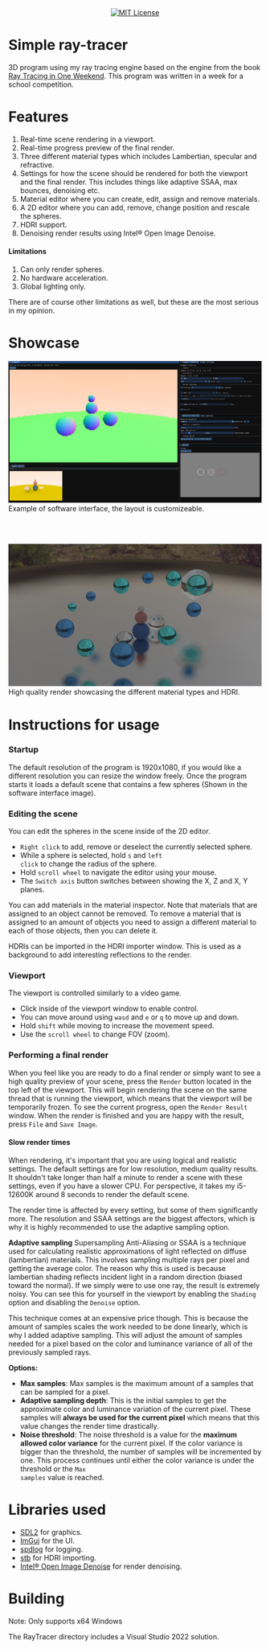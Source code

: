 <div align="center">
  <a href="https://opensource.org/licenses/MIT"><img src="https://img.shields.io/badge/License-MIT-blue.svg" alt="MIT License"></a>
</div>

# Simple ray-tracer
3D program using my ray tracing engine based on the engine from the book [Ray Tracing in One Weekend](https://raytracing.github.io/books/RayTracingInOneWeekend.html). This program was written in a week for a school competition.

# Features 
<ol>
    <li>Real-time scene rendering in a viewport.</li>
    <li>Real-time progress preview of the final render.</li>
    <li>Three different material types which includes Lambertian, specular and refractive.</li>
    <li>Settings for how the scene should be rendered for both the viewport and the final render. This includes things like adaptive SSAA, max bounces, denoising etc.</li>
    <li>Material editor where you can create, edit, assign and remove materials.</li>
    <li>A 2D editor where you can add, remove, change position and rescale the spheres.</li>
    <li>HDRI support.</li>
    <li>Denoising render results using Intel® Open Image Denoise.</li>
</ol>

#### Limitations
<ol>
    <li>Can only render spheres.</li>
    <li>No hardware acceleration.</li>
    <li>Global lighting only.</li>
</ol>
There are of course other limitations as well, but these are the most serious in my opinion.

# Showcase
![High quality render](Preview/softwarePreview.png)
Example of software interface, the layout is customizeable.

<br>
<br>

![High quality render](Preview/final.png)
High quality render showcasing the different material types and HDRI.

# Instructions for usage

### Startup
The default resolution of the program is 1920x1080, if you would like a different resolution you can resize the window freely. 
Once the program starts it loads a default scene that contains a few spheres (Shown in the software interface image).

### Editing the scene
You can edit the spheres in the scene inside of the 2D editor.
* <code>Right click</code> to add, remove or deselect the currently selected sphere.
* While a sphere is selected, hold <code>s</code> and <code>left click</code> to change the radius of the sphere.
* Hold <code>scroll wheel</code> to navigate the editor using your mouse.
* The <code>Switch axis</code> button switches between showing the X, Z and X, Y planes.

You can add materials in the material inspector. Note that materials that are assigned to an object cannot be removed.
To remove a material that is assigned to an amount of objects you need to assign a different material to each of those objects, then you can delete it.

HDRIs can be imported in the HDRI importer window. This is used as a background to add interesting reflections to the render.

### Viewport
The viewport is controlled similarly to a video game.
* Click inside of the viewport window to enable control.
* You can move around using <code>wasd</code> and <code>e</code> or <code>q</code> to move up and down.
* Hold <code>shift</code> while moving to increase the movement speed.
* Use the <code>scroll wheel</code> to change FOV (zoom).

### Performing a final render
When you feel like you are ready to do a final render or simply want to see a high quality preview of your scene, press the <code>Render</code> button located in the top left of the viewport.
This will begin rendering the scene on the same thread that is running the viewport, which means that the viewport will be temporarily frozen. To see the current progress, open the <code>Render Result</code> window.
When the render is finished and you are happy with the result, press <code>File</code> and <code>Save Image</code>.

#### **Slow render times**
When rendering, it's important that you are using logical and realistic settings. The default settings are for low resolution, medium quality results. It shouldn't take longer than half a minute to render a scene with these settings, even if you have a slower CPU. For perspective, it takes my i5-12600K around 8 seconds to render the default scene.

The render time is affected by every setting, but some of them significantly more. The resolution and SSAA settings are the biggest affectors, which is why it is highly recommended to use the adaptive sampling option.

**Adaptive sampling**
Supersampling Anti-Aliasing or SSAA is a technique used for calculating realistic approximations of light reflected on diffuse (lambertian) materials. This involves sampling multiple rays per pixel and getting the average color. The reason why this is used is because lambertian shading reflects incident light in a random direction (biased toward the normal). If we simply were to use one ray, the result is extremely noisy. You can see this for yourself in the viewport by enabling the <code>Shading</code> option and disabling the <code>Denoise</code> option. 

This technique comes at an expensive price though. This is because the amount of samples scales the work needed to be done linearly, which is why I added adaptive sampling. This will adjust the amount of samples needed for a pixel based on the color and luminance variance of all of the previously sampled rays.

**Options:**
* **Max samples**: Max samples is the maximum amount of a samples that can be sampled for a pixel.
* **Adaptive sampling depth**: This is the initial samples to get the approximate color and luminance variation of the current pixel. These samples will **always be used for the current pixel** which means that this value changes the render time drastically.
* **Noise threshold**: The noise threshold is a value for the **maximum allowed color variance** for the current pixel. If the color variance is bigger than the threshold, the number of samples will be incremented by one. This process continues until either the color variance is under the threshold or the <code>Max samples</code> value is reached.

# Libraries used
* [SDL2](https://github.com/libsdl-org/SDL) for graphics.
* [ImGui](https://github.com/ocornut/imgui) for the UI.
* [spdlog](https://github.com/gabime/spdlog) for logging.
* [stb](https://github.com/nothings/stb) for HDRI importing.
* [Intel® Open Image Denoise](https://github.com/RenderKit/oidn) for render denoising.

# Building
Note: Only supports x64 Windows

The RayTracer directory includes a Visual Studio 2022 solution.